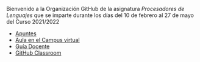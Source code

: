 Bienvenido a la Organización GitHub de la asignatura *Procesadores de Lenguajes* que se imparte durante los días del 10 de febrero al 27 de mayo del Curso 2021/2022
 
 * [Apuntes](https://ull-esit-gradoii-pl-2122.github.io/)
 * [Aula en el Campus virtual](https://campusingenieriaytecnologia2122.ull.es/course/view.php?id=2122090039)
 * [Guía Docente](https://www.ull.es/apps/guias/guias/view_guide_course/2122/139263121)
 * [GitHub Classroom](https://classroom.github.com/classrooms/90842648-ull-esit-pl-2122)
